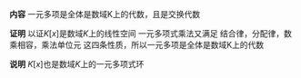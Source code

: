 **内容**
一元多项是全体是数域K上的代数，且是交换代数

**证明**
以证$K[x]$是数域$K$上的线性空间
一元多项式乘法又满足
结合律，分配律，数乘相容，乘法单位元
这四条性质，所以一元多项是全体是数域K上的代数

**说明**
$K[x]$也是数域$K$上的一元多项式环